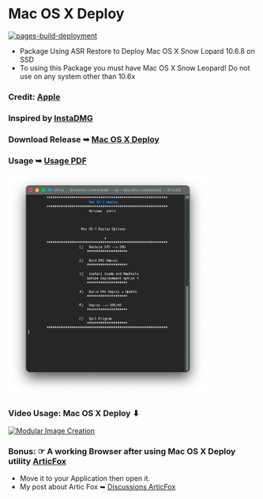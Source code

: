 # Mac OS X Deploy
[![pages-build-deployment](https://github.com/chris1111/Mac-OS-X-Deploy/actions/workflows/pages/pages-build-deployment/badge.svg?branch=main)](https://github.com/chris1111/Mac-OS-X-Deploy/actions/workflows/pages/pages-build-deployment)
- Package Using ASR Restore to Deploy Mac OS X Snow Lopard 10.6.8 on SSD
-  To using this Package you must have Mac OS X Snow Leopard! Do not use on any system other than 10.6x
### Credit: [Apple](https://cdsassets.apple.com/live/6GJYWVAV/user/ma1170_welcome_to_snow_leopard.pdf)
### Inspired by [InstaDMG](https://code.google.com/archive/p/instadmg/)
### Download Release ➥ [Mac OS X Deploy](https://github.com/chris1111/Mac-OS-X-Deploy/releases/tag/Deploy)
### Usage ➥ [Usage PDF](https://github.com/chris1111/Mac-OS-X-Deploy/blob/main/Usage.pdf)
<img src="Pics/Installer.png" alt="Github Project" style="width:80%;">

### Video Usage: Mac OS X Deploy ⬇︎
[![Modular Image Creation](https://github.com/user-attachments/assets/b190ecad-c70f-4cdf-ab3a-54fe9015e78b)](https://youtu.be/ocZvKZvD4og)

### Bonus: ☞ A working Browser after using Mac OS X Deploy utility [ArticFox](https://github.com/rmottola/Arctic-Fox/releases/download/v45.2/arcticfox-45.2.en-US.mac64.10.6.dmg)
- Move it to your Application then open it.
- My post about Artic Fox ➥ [Discussions ArticFox](https://github.com/rmottola/Arctic-Fox/discussions/240)
